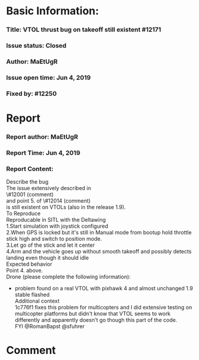 # Basic Information:
### Title:  VTOL thrust bug on takeoff still existent #12171 
### Issue status: Closed
### Author: MaEtUgR
### Issue open time: Jun 4, 2019
### Fixed by: #12250
# Report
### Report author: MaEtUgR
### Report Time: Jun 4, 2019
### Report Content:   
Describe the bug    
The issue extensively described in    
\\\#12001 (comment)    
and point 5. of \\\#12014 (comment)    
is still existent on VTOLs (also in the release 1.9).  
To Reproduce    
Reproducable in SITL with the Deltawing  
1.Start simulation with joystick configured  
2.When GPS is locked but it's still in Manual mode from bootup hold throttle stick high and switch to position mode.  
3.Let go of the stick and let it center  
4.Arm and the vehicle goes up without smooth takeoff and possibly detects landing even though it should idle  
Expected behavior    
Point 4. above.  
Drone (please complete the following information):  
- problem found on a real VTOL with pixhawk 4 and almost unchanged 1.9 stable flashed  
Additional context    
1c776f1 fixes this problem for multicopters and I did extensive testing on multicopter platforms but didn't know that VTOL seems to work differently and apparently doesn't go though this part of the code.  
FYI @RomanBapst @sfuhrer  

# Comment